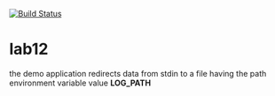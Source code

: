 [![Build Status](https://travis-ci.org/kit10000000/lab12.svg?branch=master)](https://travis-ci.org/kit10000000/lab12)
 # lab12
 
the demo application redirects data from stdin to a file having the path environment variable value **LOG_PATH**<ESC>
